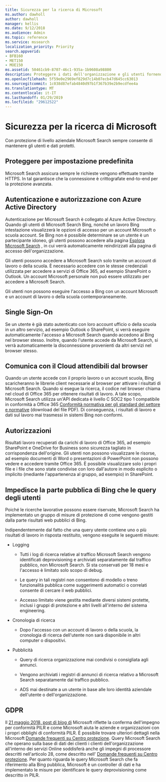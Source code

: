 ```yaml
---
title: Sicurezza per la ricerca di Microsoft
ms.author: dawholl
author: dawholl
manager: kellis
ms.date: 9/12/2018
ms.audience: Admin
ms.topic: reference
ms.service: mssearch
localization_priority: Priority
search.appverid:
- BFB160
- MET150
- MOE150
ms.assetid: 50461cb9-8707-46c1-935a-1b9608a98800
description: Proteggere i dati dell'organizzazione e gli utenti fornendo informazioni per gli utenti autorizzati a Microsoft Search
ms.openlocfilehash: 5f59e0e2969ef829d7c14b07ecb47d645cc63013
ms.sourcegitcommit: 1c038d87efab4840d97b1f367b39e2b9ecdfee4a
ms.translationtype: MT
ms.contentlocale: it-IT
ms.lasthandoff: 01/29/2019
ms.locfileid: "29612522"
---
```

# <a name="security-for-microsoft-search"></a>Sicurezza per la ricerca di Microsoft

Con protezione di livello aziendale Microsoft Search sempre consente di mantenere gli utenti e dati protetti.
  
## <a name="secure-by-default"></a>Proteggere per impostazione predefinita

Microsoft Search assicura sempre le richieste vengono effettuate tramite HTTPS. In tal garantisce che la connessione è crittografate end-to-end per la protezione avanzata.
  
## <a name="authentication-and-authorization-with-azure-active-directory"></a>Autenticazione e autorizzazione con Azure Active Directory

Autenticazione per Microsoft Search è collegato al Azure Active Directory. Quando gli utenti di Microsoft Search Bing, nonché un lavoro Bing intestazione visualizzerà le opzioni di accesso per un account Microsoft o scuola account. Se Bing non è possibile determinare se un utente è un partecipante idoneo, gli utenti possono accedere alla pagina [Esplora Microsoft Search](https://www.bing.com/business/explore) , in cui verrà automaticamente reindirizzati alla pagina di accesso dell'organizzazione. 
  
Gli utenti possono accedere a Microsoft Search solo tramite un account di lavoro o della scuola. È necessario accedere con le stesse credenziali utilizzata per accedere a servizi di Office 365, ad esempio SharePoint o Outlook. Un account Microsoft personale non può essere utilizzato per accedere a Microsoft Search.
  
Gli utenti non possono eseguire l'accesso a Bing con un account Microsoft e un account di lavoro o della scuola contemporaneamente.
  
## <a name="single-sign-on"></a>Single Sign-On

Se un utente è già stato autenticato con loro account ufficio o della scuola in un altro servizio, ad esempio Outlook o SharePoint, si verrà eseguire automaticamente l'accesso a Microsoft Search quando accedono al Bing nel browser stesso. Inoltre, quando l'utente accede da Microsoft Search, si verrà automaticamente la disconnessione provenienti da altri servizi nel browser stesso.
  
## <a name="communicates-with-the-trusted-cloud-from-the-browser"></a>Comunica con il Cloud attendibili dal browser

Quando un utente accede con il proprio lavoro o un account scuola, Bing scaricheranno le librerie client necessarie al browser per attivare i risultati di Microsoft Search. Quando si esegue la ricerca, il codice nel browser chiama nel cloud di Office 365 per ottenere risultati di lavoro. A tale scopo, Microsoft Search utilizza un'API dedicata è livello C SOC2 tipo 1 compatibile in conformità a Office 365 [Conformità normativa per gli standard del settore e normative](https://download.microsoft.com/download/B/2/7/B27B3EF3-8849-4C18-8BA4-5AD755728620/Compliance%20Framework_customer%20guidance.pdf) (download del file PDF). Di conseguenza, i risultati di lavoro e dati sul lavoro mai trasmessi in sistemi Bing non conformi. 
  
## <a name="permissions"></a>Autorizzazioni

Risultati lavoro recuperati da carichi di lavoro di Office 365, ad esempio SharePoint e OneDrive for Business sono sicurezza tagliato in corrispondenza dell'origine. Gli utenti non possono visualizzare le risorse, ad esempio documenti di Word o presentazioni di PowerPoint non possono vedere e accedere tramite Office 365. È possibile visualizzare solo i propri file e i file che sono state condivise con loro dall'autore in modo esplicito o implicito (mediante l'appartenenza al gruppo, ad esempio) in SharePoint.
  
## <a name="protects-user-queries-from-the-public-portion-of-bing"></a>Impedisce la parte pubblica di Bing che le query degli utenti

Poiché le ricerche lavorative possono essere riservate, Microsoft Search ha implementato un gruppo di misure di protezione di come vengono gestiti dalla parte risultati web pubblici di Bing.
  
Indipendentemente dal fatto che una query utente contiene uno o più risultati di lavoro in risposta restituito, vengono eseguite le seguenti misure:
  
- Logging
    
  - Tutti i log di ricerca relative al traffico Microsoft Search vengono identificati deprovisioning e archiviati separatamente dal traffico pubblico, non Microsoft Search. Si sta conservati per 18 mesi e l'accesso è limitato solo scopo di debug.
    
  - Le query in tali registri non consentono di modello o treno funzionalità pubblica come suggerimenti automatici o correlati consente di cercare il web pubblici.
    
  - Accesso limitato viene gestita mediante diversi sistemi protette, inclusi i gruppi di protezione e altri livelli all'interno del sistema engineering.
    
- Cronologia di ricerca
    
  - Dopo l'accesso con un account di lavoro o della scuola, la cronologia di ricerca dell'utente non sarà disponibile in altri computer o dispositivi.
    
- Pubblicità
    
  - Query di ricerca organizzazione mai condivisi o consigliata agli annunci.
    
  - Vengono archiviati i registri di annunci di ricerca relativo a Microsoft Search separatamente dal traffico pubblico.
    
  - ADS mai destinate a un utente in base alle loro identità aziendale dell'utente o dell'organizzazione.
    
## <a name="gdpr"></a>GDPR

Il [21 maggio 2018, post di blog di](https://blogs.microsoft.com/on-the-issues/2018/05/21/microsofts-commitment-to-gdpr-privacy-and-putting-customers-in-control-of-their-own-data/) Microsoft riflette la conferma dell'impegno per conformità PILR e come Microsoft aiuta le aziende e organizzazioni con i propri obblighi di conformità PILR. È possibile trovare ulteriori dettagli nella Microsoft [Domande frequenti su Centro protezione](https://www.microsoft.com/en-us/trustcenter/privacy/gdpr/gdpr-faqs). Query Microsoft Search che operano sulla base di dati dei clienti i clienti dell'organizzazione all'interno dei servizi Online soddisferà anche gli impegni di processore descritti nell'articolo 28, come descritto nell' [Domande frequenti su Centro protezione](https://www.microsoft.com/en-us/trustcenter/privacy/gdpr/gdpr-faqs). Per quanto riguarda le query Microsoft Search che fa riferimento alla Bing pubblica, Microsoft è un controller di dati e ha implementato le misure per identificare le query deprovisioning come descritto in PILR.



